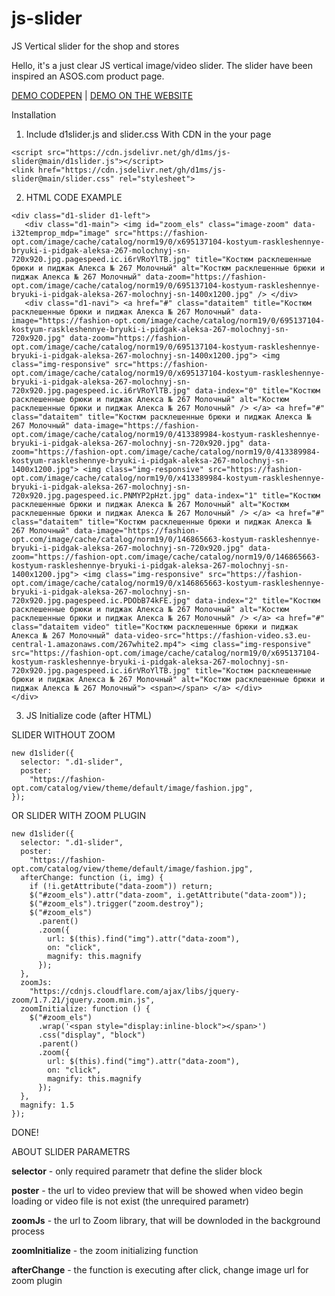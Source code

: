 # js-slider
JS Vertical slider for the shop and stores

Hello, it's a just clear JS vertical image/video slider. The slider have been inspired an ASOS.com product page.


<a href="https://codepen.io/d1ms/pen/GRyWLaY" target="_blank">DEMO CODEPEN</a> |
<a href="https://fashion-opt.com/zhenskaya-odezhda/kostyumy/kostjumi-s-brjukami/kostyum-raskleshennye-bryuki-i-pidgak-aleksa-267-molochnyj.html" target="_blank">DEMO ON THE WEBSITE</a>


Installation

1. Include d1slider.js and slider.css With CDN in the your page

```
<script src="https://cdn.jsdelivr.net/gh/d1ms/js-slider@main/d1slider.js"></script>
<link href="https://cdn.jsdelivr.net/gh/d1ms/js-slider@main/slider.css" rel="stylesheet">

```
2. HTML CODE EXAMPLE
```
<div class="d1-slider d1-left">
   <div class="d1-main"> <img id="zoom_els" class="image-zoom" data-i32temprop_mdp="image" src="https://fashion-opt.com/image/cache/catalog/norm19/0/x695137104-kostyum-raskleshennye-bryuki-i-pidgak-aleksa-267-molochnyj-sn-720x920.jpg.pagespeed.ic.i6rVRoYlTB.jpg" title="Костюм расклешенные брюки и пиджак Алекса № 267 Молочный" alt="Костюм расклешенные брюки и пиджак Алекса № 267 Молочный" data-zoom="https://fashion-opt.com/image/cache/catalog/norm19/0/695137104-kostyum-raskleshennye-bryuki-i-pidgak-aleksa-267-molochnyj-sn-1400x1200.jpg" /> </div>
   <div class="d1-navi"> <a href="#" class="dataitem" title="Костюм расклешенные брюки и пиджак Алекса № 267 Молочный" data-image="https://fashion-opt.com/image/cache/catalog/norm19/0/695137104-kostyum-raskleshennye-bryuki-i-pidgak-aleksa-267-molochnyj-sn-720x920.jpg" data-zoom="https://fashion-opt.com/image/cache/catalog/norm19/0/695137104-kostyum-raskleshennye-bryuki-i-pidgak-aleksa-267-molochnyj-sn-1400x1200.jpg"> <img class="img-responsive" src="https://fashion-opt.com/image/cache/catalog/norm19/0/x695137104-kostyum-raskleshennye-bryuki-i-pidgak-aleksa-267-molochnyj-sn-720x920.jpg.pagespeed.ic.i6rVRoYlTB.jpg" data-index="0" title="Костюм расклешенные брюки и пиджак Алекса № 267 Молочный" alt="Костюм расклешенные брюки и пиджак Алекса № 267 Молочный" /> </a> <a href="#" class="dataitem" title="Костюм расклешенные брюки и пиджак Алекса № 267 Молочный" data-image="https://fashion-opt.com/image/cache/catalog/norm19/0/413389984-kostyum-raskleshennye-bryuki-i-pidgak-aleksa-267-molochnyj-sn-720x920.jpg" data-zoom="https://fashion-opt.com/image/cache/catalog/norm19/0/413389984-kostyum-raskleshennye-bryuki-i-pidgak-aleksa-267-molochnyj-sn-1400x1200.jpg"> <img class="img-responsive" src="https://fashion-opt.com/image/cache/catalog/norm19/0/x413389984-kostyum-raskleshennye-bryuki-i-pidgak-aleksa-267-molochnyj-sn-720x920.jpg.pagespeed.ic.PNMYP2pHzt.jpg" data-index="1" title="Костюм расклешенные брюки и пиджак Алекса № 267 Молочный" alt="Костюм расклешенные брюки и пиджак Алекса № 267 Молочный" /> </a> <a href="#" class="dataitem" title="Костюм расклешенные брюки и пиджак Алекса № 267 Молочный" data-image="https://fashion-opt.com/image/cache/catalog/norm19/0/146865663-kostyum-raskleshennye-bryuki-i-pidgak-aleksa-267-molochnyj-sn-720x920.jpg" data-zoom="https://fashion-opt.com/image/cache/catalog/norm19/0/146865663-kostyum-raskleshennye-bryuki-i-pidgak-aleksa-267-molochnyj-sn-1400x1200.jpg"> <img class="img-responsive" src="https://fashion-opt.com/image/cache/catalog/norm19/0/x146865663-kostyum-raskleshennye-bryuki-i-pidgak-aleksa-267-molochnyj-sn-720x920.jpg.pagespeed.ic.PDObB74kFE.jpg" data-index="2" title="Костюм расклешенные брюки и пиджак Алекса № 267 Молочный" alt="Костюм расклешенные брюки и пиджак Алекса № 267 Молочный" /> </a> <a href="#" class="dataitem video" title="Костюм расклешенные брюки и пиджак Алекса № 267 Молочный" data-video-src="https://fashion-video.s3.eu-central-1.amazonaws.com/267white2.mp4"> <img class="img-responsive" src="https://fashion-opt.com/image/cache/catalog/norm19/0/x695137104-kostyum-raskleshennye-bryuki-i-pidgak-aleksa-267-molochnyj-sn-720x920.jpg.pagespeed.ic.i6rVRoYlTB.jpg" title="Костюм расклешенные брюки и пиджак Алекса № 267 Молочный" alt="Костюм расклешенные брюки и пиджак Алекса № 267 Молочный"> <span></span> </a> </div>
</div>
```
3. JS Initialize code (after HTML)


SLIDER WITHOUT ZOOM

```
new d1slider({
  selector: ".d1-slider",
  poster:
    "https://fashion-opt.com/catalog/view/theme/default/image/fashion.jpg",
});
```

OR SLIDER WITH ZOOM PLUGIN

```
new d1slider({
  selector: ".d1-slider",
  poster:
    "https://fashion-opt.com/catalog/view/theme/default/image/fashion.jpg",
  afterChange: function (i, img) {
    if (!i.getAttribute("data-zoom")) return;
    $("#zoom_els").attr("data-zoom", i.getAttribute("data-zoom"));
    $("#zoom_els").trigger("zoom.destroy");
    $("#zoom_els")
      .parent()
      .zoom({
        url: $(this).find("img").attr("data-zoom"),
        on: "click",
        magnify: this.magnify
      });
  },
  zoomJs:
    "https://cdnjs.cloudflare.com/ajax/libs/jquery-zoom/1.7.21/jquery.zoom.min.js",
  zoomInitialize: function () {
    $("#zoom_els")
      .wrap('<span style="display:inline-block"></span>')
      .css("display", "block")
      .parent()
      .zoom({
        url: $(this).find("img").attr("data-zoom"),
        on: "click",
        magnify: this.magnify
      });
  },
  magnify: 1.5
});
```
DONE!

ABOUT SLIDER PARAMETRS

<b>selector</b> - only required parametr that define the slider block

<b>poster</b> - the url to video preview that will be showed when video begin loading or video file is not exist (the unrequired parametr)

<b>zoomJs</b> - the url to Zoom library, that will be downloded in the background process

<b>zoomInitialize</b> - the zoom initializing function

<b>afterChange</b> - the function is executing after click, change image url for zoom plugin
